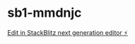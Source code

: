 # sb1-mmdnjc

[Edit in StackBlitz next generation editor ⚡️](https://stackblitz.com/~/github.com/vcloiss/sb1-mmdnjc)